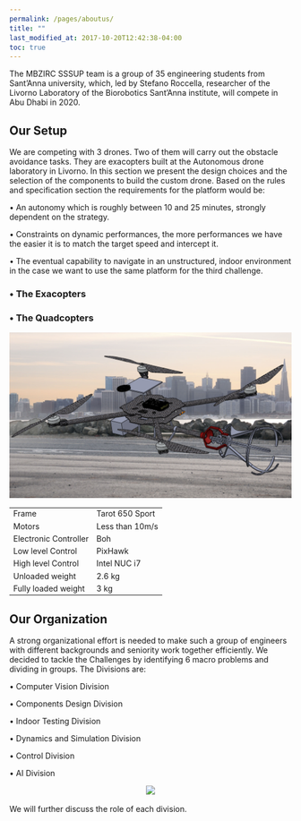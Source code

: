 ```yaml
---
permalink: /pages/aboutus/
title: ""
last_modified_at: 2017-10-20T12:42:38-04:00
toc: true
---
```


The MBZIRC SSSUP team is a group of 35 engineering students from Sant’Anna university, which, led by Stefano Roccella, researcher of the Livorno Laboratory of the Biorobotics Sant’Anna institute, will compete in Abu Dhabi in 2020.

## Our Setup
We are competing with 3 drones. Two of them will carry out the obstacle avoidance tasks. They are exacopters built at the Autonomous drone laboratory in Livorno. In this section we present the design choices and the selection of the components to build the custom drone. Based on the rules and specification section the requirements for the platform would be:

• An autonomy which is roughly between 10 and 25 minutes, strongly dependent on the strategy.

• Constraints on dynamic performances, the more performances we have the easier it is to match the target speed and intercept it.

• The eventual capability to navigate in an unstructured, indoor environment in the case we want to use the same platform for the third challenge.


### • The Exacopters

### • The Quadcopters

<div align="center">
<img src="/images/setup.png">
<table>
<tr><td> Frame </td><td> Tarot 650 Sport </td></tr>
<tr><td> Motors </td><td> Less than 10m/s </td></tr>
<tr><td> Electronic Controller </td><td> Boh </td></tr>
<tr><td> Low level Control </td><td> PixHawk  </td></tr>
<tr><td> High level Control </td><td> Intel NUC i7 </td></tr>
<tr><td> Unloaded weight </td><td> 2.6 kg </td></tr>
<tr><td> Fully loaded weight </td><td> 3 kg </td></tr>
</table>
</div>

## Our Organization
A  strong  organizational  effort  is  needed  to  make  such  a  group  of  engineers  with  different
backgrounds and seniority work together efficiently.  We decided to tackle the Challenges by
identifying 6 macro problems and dividing in groups.  The Divisions are:

• Computer Vision Division

• Components Design Division

• Indoor Testing Division

• Dynamics and Simulation Division

• Control Division

• AI Division

<div align="center">
<img src="https://github.com/TheBioroboticsTeam/mbzirc-blog/images/organization.jpg">
</div>

We will further discuss the role of each division.


